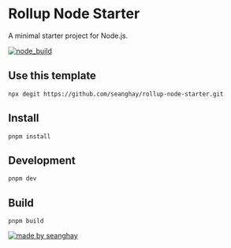# Rollup Node Starter

A minimal starter project for Node.js.

[![node_build](https://github.com/seanghay/rollup-node-starter/actions/workflows/node-build.yml/badge.svg?branch=main)](https://github.com/seanghay/rollup-node-starter/actions/workflows/node-build.yml)

## Use this template

```
npx degit https://github.com/seanghay/rollup-node-starter.git
```

## Install

```
pnpm install
```

## Development

```
pnpm dev
```

## Build

```
pnpm build
```

[![made by seanghay](https://img.shields.io/badge/made_by-seanghay-5BB318?style=flat-square)](https://img.shields.io/badge/made_by-seanghay-5BB318?style=flat-square)
